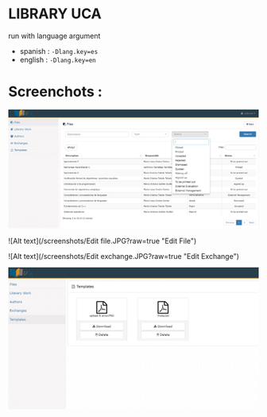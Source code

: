 # LIBRARY UCA
run with language argument   
 * spanish : `-Dlang.key=es`   
 * english : `-Dlang.key=en` 
# Screenchots :
![Alt text](/screenshots/Files.JPG?raw=true "Files")   

![Alt text](/screenshots/Edit file.JPG?raw=true "Edit File")    

![Alt text](/screenshots/Edit exchange.JPG?raw=true "Edit Exchange")   

![Alt text](/screenshots/Templates.JPG?raw=true "Templates")   

